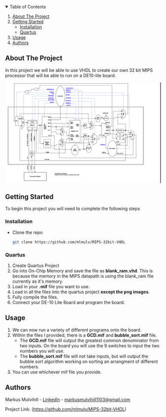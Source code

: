 <!-- TABLE OF CONTENTS -->
<details open="open">
  <summary>Table of Contents</summary>
  <ol>
    <li>
      <a href="#about-the-project">About The Project</a>
    </li>
    <li>
      <a href="#getting-started">Getting Started</a>
      <ul>
        <li><a href="#installation">Installation</a></li>
        <li><a href="#quartus">Quartus</a></li>
      </ul>
    </li>
    <li><a href="#usage">Usage</a></li>
    <li><a href="#authors">Authors</a></li>
  </ol>
</details>



<!-- ABOUT THE PROJECT -->
## About The Project

In this project we will be able to use VHDL to create our own 32 bit MIPS processor that will be able to run on a DE10-lite board.

![Screenshot](https://github.com/mlmulv/MIPS-32bit-VHDL/blob/main/MIPS%20Datapath.png)

<!-- GETTING STARTED -->
## Getting Started

To begin this project you will need to complete the following steps

### Installation

*  Clone the repo
   ```sh
   git clone https://github.com/mlmulv/MIPS-32bit-VHDL
   ```
### Quartus

1. Create Quartus Project
2. Go into On-Chip Memory and save the file as **blank_ram.vhd**. This is because the memory in the MIPS datapath is using the blank_ram file currently as it's memory.
3. Load in your **.mif** file you want to use.
4. Load in all the files into the quartus project **except the png images**.
5. Fully compile the files.
6. Connect your DE-10 Lite Board and program the board.

<!-- USAGE EXAMPLES -->
## Usage

1. We can now run a variety of different programs onto the board.
2. Within the files I provided, there is a **GCD.mif** and **bubble_sort.mif** file.
   *  The **GCD.mif** file will output the greatest common denominator from two inputs. On the board you will use the 9 switches to input the two numbers you will use.
   *  The **bubble_sort.mif** file will not take inputs, but will output the bubble sort algorithm working on sorting an arrangment of different numbers.
3. You can use whichever mif file you provide.


<!-- Authors -->
## Authors

Markus Mulvihill - [LinkedIn](https://www.linkedin.com/in/markus-mulvihill-6549961a0/) - markusmulvihill1103@gmail.com

Project Link: (https://github.com/mlmulv/MIPS-32bit-VHDL)

